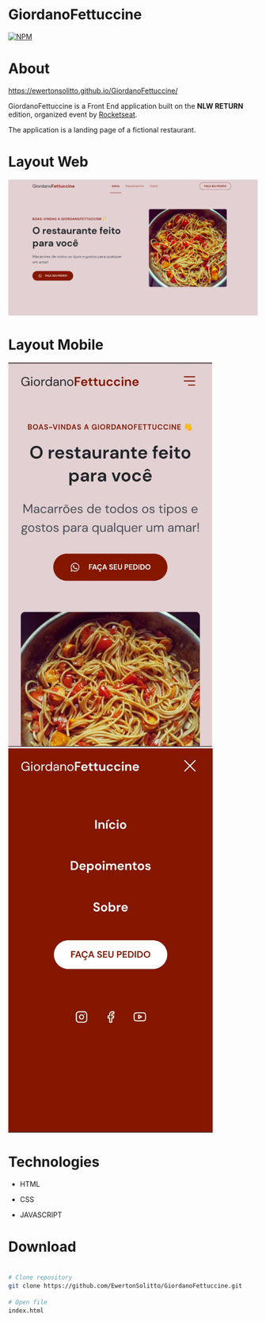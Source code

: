 # GiordanoFettuccine
[![NPM](https://img.shields.io/npm/l/react)](https://github.com/EwertonSolitto/GiordanoFettuccine/blob/main/LICENSE)

# About

https://ewertonsolitto.github.io/GiordanoFettuccine/

GiordanoFettuccine is a Front End application built on the **NLW RETURN** edition, organized event by [Rocketseat](https://app.rocketseat.com.br).

The application is a landing page of a fictional restaurant.

# Layout Web

<img src="https://github.com/EwertonSolitto/GiordanoFettuccine/blob/main/assets/readme/webImage.png" />

# Layout Mobile

<p>
  <img src="https://github.com/EwertonSolitto/GiordanoFettuccine/blob/main/assets/readme/mobileImage1.jpg" height="775"/>
  <img src="https://github.com/EwertonSolitto/GiordanoFettuccine/blob/main/assets/readme/mobileImage2.jpg" height="775"/>
</p>

# Technologies

 - HTML

 - CSS

 - JAVASCRIPT

# Download

```bash

# Clone repository
git clone https://github.com/EwertonSolitto/GiordanoFettuccine.git

# Open file
index.html

```
